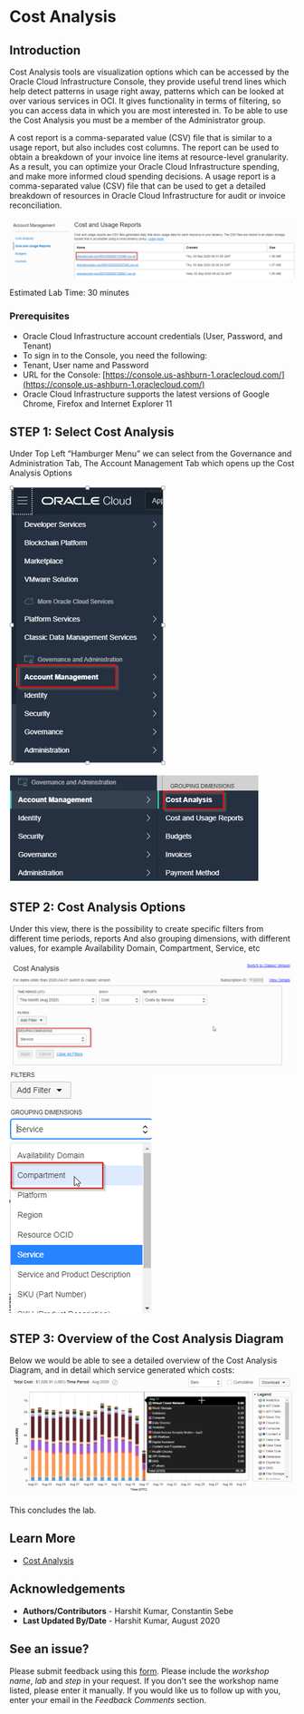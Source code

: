 # Cost Analysis

## Introduction
Cost Analysis tools are visualization options which can be accessed by the Oracle Cloud Infrastructure Console, they provide useful trend lines which help detect patterns in usage right away, patterns which can be looked at over various services in OCI. It gives functionality in terms of filtering, so you can access data in which you are most interested in. To be able to use the Cost Analysis you must be a member of the Administrator group.

A cost report is a comma-separated value (CSV) file that is similar to a usage report, but also includes cost columns. The report can be used to obtain a breakdown of your invoice line items at resource-level granularity. As a result, you can optimize your Oracle Cloud Infrastructure spending, and make more informed cloud spending decisions.
A usage report is a comma-separated value (CSV) file that can be used to get a detailed breakdown of resources in Oracle Cloud Infrastructure for audit or invoice reconciliation.

  ![](./images/Step0.png " ")

Estimated Lab Time: 30 minutes

### Prerequisites

* Oracle Cloud Infrastructure account credentials (User, Password, and Tenant)
* To sign in to the Console, you need the following:
* Tenant, User name and Password
* URL for the Console: [https://console.us-ashburn-1.oraclecloud.com/](https://console.us-ashburn-1.oraclecloud.com/)
* Oracle Cloud Infrastructure supports the latest versions of Google Chrome, Firefox and Internet Explorer 11

## **STEP 1**: Select Cost Analysis

Under Top Left “Hamburger Menu” we can select from the Governance and Administration Tab,
The Account Management Tab which opens up the Cost Analysis Options

  ![](./images/Step1.png " ")

  ![](./images/Step2.png " ")

## **STEP 2**: Cost Analysis Options

Under this view, there is the possibility to create specific filters from different time periods, reports
And also grouping dimensions, with different values, for example Availability Domain, Compartment, Service, etc

![](./images/Step3.png " ")
![](./images/Step4.png " ")

## **STEP 3**: Overview of the Cost Analysis Diagram

Below we would be able to see a detailed overview of the Cost Analysis Diagram, and in detail which service generated which costs:
![](./images/Step5.png " ")

This concludes the lab.

## Learn More
* [Cost Analysis](https://docs.cloud.oracle.com/en-us/iaas/Content/Billing/Concepts/costanalysisoverview.htm)

## Acknowledgements
* **Authors/Contributors** - Harshit Kumar, Constantin Sebe
* **Last Updated By/Date** - Harshit Kumar, August 2020

## See an issue?
Please submit feedback using this [form](https://apexapps.oracle.com/pls/apex/f?p=133:1:::::P1_FEEDBACK:1). Please include the *workshop name*, *lab* and *step* in your request.  If you don't see the workshop name listed, please enter it manually. If you would like us to follow up with you, enter your email in the *Feedback Comments* section.
